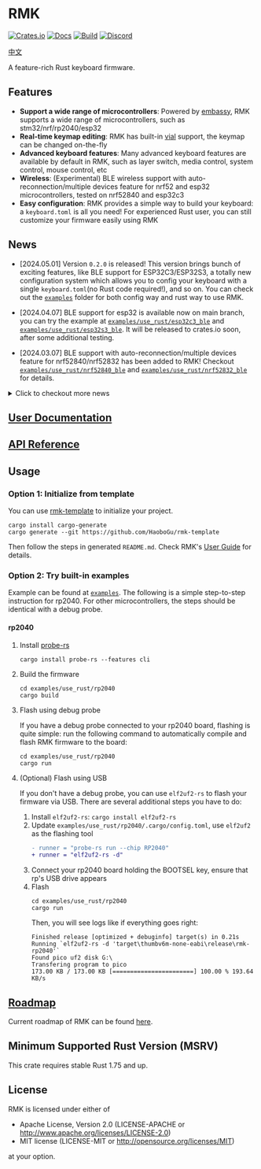 # RMK

[![Crates.io](https://img.shields.io/crates/v/rmk)](https://crates.io/crates/rmk)
[![Docs](https://img.shields.io/docsrs/rmk)](https://docs.rs/rmk/latest/rmk/)
[![Build](https://github.com/haobogu/rmk/actions/workflows/build.yml/badge.svg)](https://github.com/HaoboGu/rmk/actions)
[![Discord](https://img.shields.io/discord/1166665039793639424?label=discord)](https://discord.gg/HHGA7pQxkG)

[中文](https://github.com/HaoboGu/rmk/blob/main/README_zh.md)

A feature-rich Rust keyboard firmware. 

## Features

- **Support a wide range of microcontrollers**: Powered by [embassy](https://github.com/embassy-rs/embassy), RMK supports a wide range of microcontrollers, such as stm32/nrf/rp2040/esp32
- **Real-time keymap editing**: RMK has built-in [vial](https://get.vial.today) support, the keymap can be changed on-the-fly
- **Advanced keyboard features**: Many advanced keyboard features are available by default in RMK, such as layer switch, media control, system control, mouse control, etc
- **Wireless**: (Experimental) BLE wireless support with auto-reconnection/multiple devices feature for nrf52 and esp32 microcontrollers, tested on nrf52840 and esp32c3
- **Easy configuration**: RMK provides a simple way to build your keyboard: a `keyboard.toml` is all you need! For experienced Rust user, you can still customize your firmware easily using RMK

## News

- [2024.05.01] Version `0.2.0` is released! This version brings bunch of exciting features, like BLE support for ESP32C3/ESP32S3, a totally new configuration system which allows you to config your keyboard with a single `keyboard.toml`(no Rust code required!), and so on. You can check out the [`examples`](https://github.com/HaoboGu/rmk/blob/main/examples/) folder for both config way and rust way to use RMK.

- [2024.04.07] BLE support for esp32 is available now on main branch, you can try the example at [`examples/use_rust/esp32c3_ble`](https://github.com/HaoboGu/rmk/blob/main/examples/use_rust/esp32c3_ble/src/main.rs) and [`examples/use_rust/esp32s3_ble`](https://github.com/HaoboGu/rmk/blob/main/examples/use_rust/esp32s3_ble/src/main.rs). It will be released to crates.io soon, after some additional testing.

- [2024.03.07] BLE support with auto-reconnection/multiple devices feature for nrf52840/nrf52832 has been added to RMK! Checkout [`examples/use_rust/nrf52840_ble`](https://github.com/HaoboGu/rmk/blob/main/examples/use_rust/nrf52840_ble/src/main.rs) and [`examples/use_rust/nrf52832_ble`](https://github.com/HaoboGu/rmk/blob/main/examples/use_rust/nrf52832_ble/src/main.rs) for details.

<details>

<summary>Click to checkout more news</summary>

- [2024.02.18] Version `0.1.4` is just released! This release contains a new [build script](https://github.com/HaoboGu/rmk/blob/main/examples/use_rust/stm32h7/build.rs) for generating vial config, minor API update and a brand new [user documentation page](https://haobogu.github.io/rmk).

- [2024.01.26] 🎉[rmk-template](https://github.com/HaoboGu/rmk-template) is released! Now you can create your own keyboard firmware with a single command: `cargo generate --git https://github.com/HaoboGu/rmk-template`

- [2024.01.18] RMK just released version `0.1.0`! By migrating to [Embassy](https://github.com/embassy-rs/embassy), RMK now has better async support, more supported MCUs and much easier usages than before. For examples, check [`examples`](https://github.com/HaoboGu/rmk/tree/main/examples) folder!

</details>

## [User Documentation](https://haobogu.github.io/rmk/guide_overview.html) 

## [API Reference](https://docs.rs/rmk/latest/rmk/)

## Usage

### Option 1: Initialize from template
You can use [rmk-template](https://github.com/HaoboGu/rmk-template) to initialize your project.

```shell
cargo install cargo-generate
cargo generate --git https://github.com/HaoboGu/rmk-template
```

Then follow the steps in generated `README.md`. Check RMK's [User Guide](https://haobogu.github.io/rmk/guide_overview.html) for details.

### Option 2: Try built-in examples

Example can be found at [`examples`](https://github.com/HaoboGu/rmk/blob/main/examples). The following is a simple
step-to-step instruction for rp2040. For other microcontrollers, the steps should be identical with a debug probe.

#### rp2040

1. Install [probe-rs](https://github.com/probe-rs/probe-rs)

   ```shell
   cargo install probe-rs --features cli
   ```

2. Build the firmware

   ```shell
   cd examples/use_rust/rp2040
   cargo build
   ```

3. Flash using debug probe

   If you have a debug probe connected to your rp2040 board, flashing is quite simple: run the following command to automatically compile and flash RMK firmware to the board:

   ```shell
   cd examples/use_rust/rp2040
   cargo run
   ```

4. (Optional) Flash using USB

   If you don't have a debug probe, you can use `elf2uf2-rs` to flash your firmware via USB. There are several additional steps you have to do:

   1. Install `elf2uf2-rs`: `cargo install elf2uf2-rs`
   2. Update `examples/use_rust/rp2040/.cargo/config.toml`, use `elf2uf2` as the flashing tool
      ```diff
      - runner = "probe-rs run --chip RP2040"
      + runner = "elf2uf2-rs -d"
      ```
   3. Connect your rp2040 board holding the BOOTSEL key, ensure that rp's USB drive appears
   4. Flash
      ```shell
      cd examples/use_rust/rp2040
      cargo run
      ```
      Then, you will see logs like if everything goes right:
      ```shell
      Finished release [optimized + debuginfo] target(s) in 0.21s
      Running `elf2uf2-rs -d 'target\thumbv6m-none-eabi\release\rmk-rp2040'`
      Found pico uf2 disk G:\
      Transfering program to pico
      173.00 KB / 173.00 KB [=======================] 100.00 % 193.64 KB/s  
      ```

## [Roadmap](https://haobogu.github.io/rmk/roadmap.html)

Current roadmap of RMK can be found [here](https://haobogu.github.io/rmk/roadmap.html).

## Minimum Supported Rust Version (MSRV)

This crate requires stable Rust 1.75 and up. 

## License

RMK is licensed under either of

- Apache License, Version 2.0 (LICENSE-APACHE or <http://www.apache.org/licenses/LICENSE-2.0>)
- MIT license (LICENSE-MIT or <http://opensource.org/licenses/MIT>)

at your option.
